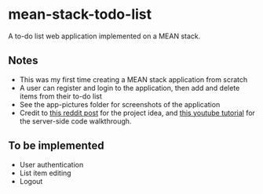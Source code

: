 # mean-stack-todo-list
A to-do list web application implemented on a MEAN stack.

## Notes
- This was my first time creating a MEAN stack application from scratch
- A user can register and login to the application, then add and delete items from their to-do list
- See the app-pictures folder for screenshots of the application
-	Credit to [this reddit post](https://www.reddit.com/r/Angular2/comments/a7wjwb/project_ideas_for_beginnerintermediate_level/) for the project idea, and [this youtube tutorial](https://www.youtube.com/watch?v=ozXGkqpzo_A&list=PLC3y8-rFHvwg2RBz6UplKTGIXREj9dV0G&index=1) for the server-side code walkthrough.

## To be implemented
-	User authentication
-	List item editing
-	Logout
